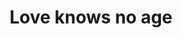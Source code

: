 ---
name: marriages
title: Love knows no age
external-url: /articles/valentines-day.html
image: marriages.jpg
summary: "They say that love knows no age. Does the data agree? Have a look at a weird cross-section of our society as seen through the 2012 civil marriages dataset"
---